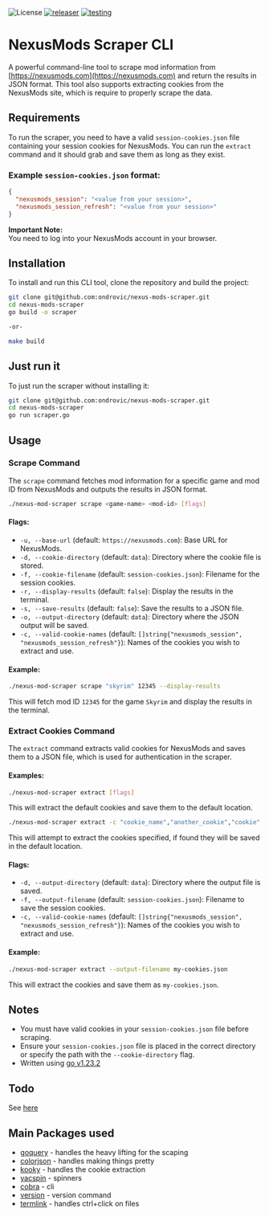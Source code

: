 ![License](https://img.shields.io/badge/license-MIT-blue)
[![releaser](https://github.com/ondrovic/nexus-mods-scraper/actions/workflows/releaser.yml/badge.svg)](https://github.com/ondrovic/nexus-mods-scraper/actions/workflows/releaser.yml)
[![testing](https://github.com/ondrovic/nexus-mods-scraper/actions/workflows/testing.yml/badge.svg)](https://github.com/ondrovic/nexus-mods-scraper/actions/workflows/testing.yml)

# NexusMods Scraper CLI

A powerful command-line tool to scrape mod information from [https://nexusmods.com](https://nexusmods.com) and return the results in JSON format. This tool also supports extracting cookies from the NexusMods site, which is require to properly scrape the data.

## Requirements

To run the scraper, you need to have a valid `session-cookies.json` file containing your session cookies for NexusMods. You can run the `extract` command and it should grab and save them as long as they exist.

### Example `session-cookies.json` format:

```json
{
  "nexusmods_session": "<value from your session>",
  "nexusmods_session_refresh": "<value from your session>"
}
```

**Important Note:**  
You need to log into your NexusMods account in your browser.

## Installation

To install and run this CLI tool, clone the repository and build the project:

```bash
git clone git@github.com:ondrovic/nexus-mods-scraper.git
cd nexus-mods-scraper
go build -o scraper

-or-

make build
```

## Just run it

To just run the scraper without installing it:

```bash
git clone git@github.com:ondrovic/nexus-mods-scraper.git
cd nexus-mods-scraper
go run scraper.go
```

## Usage

### Scrape Command

The `scrape` command fetches mod information for a specific game and mod ID from NexusMods and outputs the results in JSON format.

```bash
./nexus-mod-scraper scrape <game-name> <mod-id> [flags]
```

#### Flags:

- `-u, --base-url` (default: `https://nexusmods.com`): Base URL for NexusMods.
- `-d, --cookie-directory` (default: `data`): Directory where the cookie file is stored.
- `-f, --cookie-filename` (default: `session-cookies.json`): Filename for the session cookies.
- `-r, --display-results` (default: `false`): Display the results in the terminal.
- `-s, --save-results` (default: `false`): Save the results to a JSON file.
- `-o, --output-directory` (default: `data`): Directory where the JSON output will be saved.
- `-c, --valid-cookie-names` (default: `[]string{"nexusmods_session", "nexusmods_session_refresh"}`): Names of the cookies you wish to extract and use.

#### Example:

```bash
./nexus-mod-scraper scrape "skyrim" 12345 --display-results
```

This will fetch mod ID `12345` for the game `Skyrim` and display the results in the terminal.

### Extract Cookies Command

The `extract` command extracts valid cookies for NexusMods and saves them to a JSON file, which is used for authentication in the scraper.

#### Examples:

```bash
./nexus-mod-scraper extract [flags]
```
This will extract the default cookies and save them to the default location.

```bash
./nexus-mod-scraper extract -c "cookie_name","another_cookie","cookie"
```

This will attempt to extract the cookies specified, if found they will be saved in the default location.

#### Flags:

- `-d, --output-directory` (default: `data`): Directory where the output file is saved.
- `-f, --output-filename` (default: `session-cookies.json`): Filename to save the session cookies.
- `-c, --valid-cookie-names` (default: `[]string{"nexusmods_session", "nexusmods_session_refresh"}`): Names of the cookies you wish to extract and use.

#### Example:

```bash
./nexus-mod-scraper extract --output-filename my-cookies.json
```

This will extract the cookies and save them as `my-cookies.json`.

## Notes

- You must have valid cookies in your `session-cookies.json` file before scraping.
- Ensure your `session-cookies.json` file is placed in the correct directory or specify the path with the `--cookie-directory` flag.
- Written using [go v1.23.2](https://go.dev/dl/)
## Todo

See [here](TODO)

## Main Packages used
- [goquery](github.com/PuerkitoBio/goquery) - handles the heavy lifting for the scaping
- [colorjson](github.com/TylerBrock/colorjson) - handles making things pretty
- [kooky](github.com/browserutils/kooky) - handles the cookie extraction
- [yacspin](github.com/theckman/yacspin) - spinners
- [cobra](github.com/spf13/cobra) - cli
- [version](go.szostok.io/version) - version command
- [termlink](github.com/savioxavier/termlink) - handles ctrl+click on files